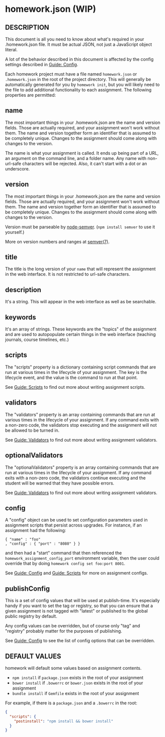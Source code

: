# homework.json (WIP)
## DESCRIPTION
This document is all you need to know about what's required in your .homework.json file. It must be actual JSON, not just a JavaScript object literal.

A lot of the behavior described in this document is affected by the config settings described in [Guide: Config](../guides/homework-config.md).

Each homework project must have a file named `homework.json` or `.homework.json` in the root of the project directory. This will generally be automatically generated for you by `homework init`, but you will likely need to the file to add additional functionality to each assignment. The following properties are permitted:

## name

The most important things in your .homework.json are the name and version fields. Those are actually required, and your assignment won't work without them. The name and version together form an identifier that is assumed to be completely unique. Changes to the assignment should come along with changes to the version.

The name is what your assignment is called. It ends up being part of a URL, an argument on the command line, and a folder name. Any name with non-url-safe characters will be rejected. Also, it can't start with a dot or an underscore.

## version

The most important things in your .homework.json are the name and version fields. Those are actually required, and your assignment won't work without them. The name and version together form an identifier that is assumed to be completely unique. Changes to the assignment should come along with changes to the version.

Version must be parseable by [node-semver](https://github.com/isaacs/node-semver). (`npm install semver` to use it yourself.)

More on version numbers and ranges at [semver(7)](https://www.npmjs.org/doc/misc/semver.html).

## title

The title is the long version of your `name` that will represent the assignment in the web interface. It is not restricted to url-safe characters.

## description
It's a string. This will appear in the web interface as well as be searchable.

## keywords
It's an array of strings. These keywords are the "topics" of the assignment and are used to autopopulate certain things in the web interface (teaching journals, course timelines, etc.)

## scripts

The "scripts" property is a dictionary containing script commands that are run
at various times in the lifecycle of your assignment.  The key is the lifecycle
event, and the value is the command to run at that point.

See [Guide: Scripts](../guides/scripts.md) to find out more about writing assignment scripts.

## validators

The "validators" property is an array containing commands that are run
at various times in the lifecycle of your assignment. If any command exits with
a non-zero code, the validators stop executing and the assignment will not be
allowed to be turned in.

See [Guide: Validators](../guides/validators.md) to find out more about writing assignment validators.

## optionalValidators

The "optionalValidators" property is an array containing commands that are run
at various times in the lifecycle of your assignment. If any command exits with
a non-zero code, the validators continue executing and the student will be
warned that they have possible errors.

See [Guide: Validators](../guides/validators.md) to find out more about writing assignment validators.

## config

A "config" object can be used to set configuration parameters used in assignment
scripts that persist across upgrades.  For instance, if an assignment had the
following:

    { "name" : "foo"
    , "config" : { "port" : "8080" } }

and then had a "start" command that then referenced the
`homework_assignment_config_port` environment variable, then the user could
override that by doing `homework config set foo:port 8001`.

See [Guide: Config](../guides/config.md) and [Guide: Scripts](../guides/scripts.md) for more on assignment
configs.

## publishConfig

This is a set of config values that will be used at publish-time.  It's
especially handy if you want to set the tag or registry, so that you can
ensure that a given assignment is not tagged with "latest" or published to
the global public registry by default.

Any config values can be overridden, but of course only "tag" and
"registry" probably matter for the purposes of publishing.

See [Guide: Config](../guides/config.md) to see the list of config options that can be
overridden.

## DEFAULT VALUES

homework will default some values based on assignment contents.

- `npm install` if `package.json` exists in the root of your assignment
- `bower install` if `.bowerrc` or `bower.json` exists in the root of your assignment
- `bundle install` if `Gemfile` exists in the root of your assignment

For example, if there is a `package.json` and a `.bowerrc` in the root:

```json
{
  "scripts": {
    "postinstall": "npm install && bower install"
  }
}
```
